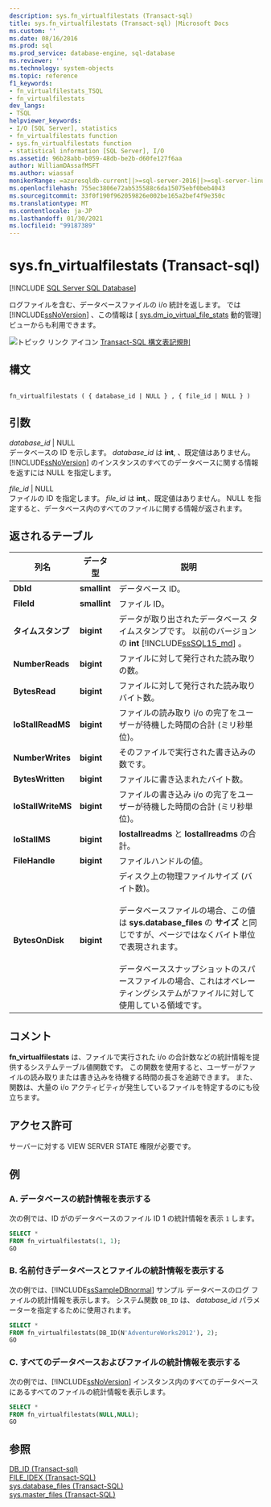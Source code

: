 ```yaml
---
description: sys.fn_virtualfilestats (Transact-sql)
title: sys.fn_virtualfilestats (Transact-sql) |Microsoft Docs
ms.custom: ''
ms.date: 08/16/2016
ms.prod: sql
ms.prod_service: database-engine, sql-database
ms.reviewer: ''
ms.technology: system-objects
ms.topic: reference
f1_keywords:
- fn_virtualfilestats_TSQL
- fn_virtualfilestats
dev_langs:
- TSQL
helpviewer_keywords:
- I/O [SQL Server], statistics
- fn_virtualfilestats function
- sys.fn_virtualfilestats function
- statistical information [SQL Server], I/O
ms.assetid: 96b28abb-b059-48db-be2b-d60fe127f6aa
author: WilliamDAssafMSFT
ms.author: wiassaf
monikerRange: =azuresqldb-current||>=sql-server-2016||>=sql-server-linux-2017||=azuresqldb-mi-current
ms.openlocfilehash: 755ec3806e72ab535588c6da15075ebf0beb4043
ms.sourcegitcommit: 33f0f190f962059826e002be165a2bef4f9e350c
ms.translationtype: MT
ms.contentlocale: ja-JP
ms.lasthandoff: 01/30/2021
ms.locfileid: "99187389"
---
```

# <a name="sysfn_virtualfilestats-transact-sql"></a>sys.fn_virtualfilestats (Transact-sql)
[!INCLUDE [SQL Server SQL Database](../../includes/applies-to-version/sql-asdb.md)]

  ログファイルを含む、データベースファイルの i/o 統計を返します。 では [!INCLUDE[ssNoVersion](../../includes/ssnoversion-md.md)] 、この情報は [ [sys.dm_io_virtual_file_stats](../../relational-databases/system-dynamic-management-views/sys-dm-io-virtual-file-stats-transact-sql.md) 動的管理] ビューからも利用できます。  

 ![トピック リンク アイコン](../../database-engine/configure-windows/media/topic-link.gif "トピック リンク アイコン") [Transact-SQL 構文表記規則](../../t-sql/language-elements/transact-sql-syntax-conventions-transact-sql.md)  
  
## <a name="syntax"></a>構文  
  
```  
  
fn_virtualfilestats ( { database_id | NULL } , { file_id | NULL } )  
```  
  
## <a name="arguments"></a>引数  
 *database_id* | NULL  
 データベースの ID を示します。 *database_id* は **int**, 、既定値はありません。 [!INCLUDE[ssNoVersion](../../includes/ssnoversion-md.md)] のインスタンスのすべてのデータベースに関する情報を返すには NULL を指定します。  
  
 *file_id* | NULL  
 ファイルの ID を指定します。 *file_id* は **int**,、既定値はありません。 NULL を指定すると、データベース内のすべてのファイルに関する情報が返されます。  
  
## <a name="table-returned"></a>返されるテーブル  
  
|列名|データ型|説明|  
|-----------------|---------------|-----------------|  
|**DbId**|**smallint**|データベース ID。|  
|**FileId**|**smallint**|ファイル ID。|  
|**タイムスタンプ**|**bigint**|データが取り出されたデータベース タイムスタンプです。 以前のバージョンの **int** [!INCLUDE[ssSQL15_md](../../includes/sssql16-md.md)] 。 |  
|**NumberReads**|**bigint**|ファイルに対して発行された読み取りの数。|  
|**BytesRead**|**bigint**|ファイルに対して発行された読み取りバイト数。|  
|**IoStallReadMS**|**bigint**|ファイルの読み取り i/o の完了をユーザーが待機した時間の合計 (ミリ秒単位)。|  
|**NumberWrites**|**bigint**|そのファイルで実行された書き込みの数です。|  
|**BytesWritten**|**bigint**|ファイルに書き込まれたバイト数。|  
|**IoStallWriteMS**|**bigint**|ファイルの書き込み i/o の完了をユーザーが待機した時間の合計 (ミリ秒単位)。|  
|**IoStallMS**|**bigint**|**Iostallreadms** と **Iostallreadms** の合計。|  
|**FileHandle**|**bigint**|ファイルハンドルの値。|  
|**BytesOnDisk**|**bigint**|ディスク上の物理ファイルサイズ (バイト数)。<br /><br /> データベースファイルの場合、この値は **sys.database_files** の **サイズ** と同じですが、ページではなくバイト単位で表現されます。<br /><br /> データベーススナップショットのスパースファイルの場合、これはオペレーティングシステムがファイルに対して使用している領域です。|  
  
## <a name="remarks"></a>コメント  
 **fn_virtualfilestats** は、ファイルで実行された i/o の合計数などの統計情報を提供するシステムテーブル値関数です。 この関数を使用すると、ユーザーがファイルの読み取りまたは書き込みを待機する時間の長さを追跡できます。 また、関数は、大量の i/o アクティビティが発生しているファイルを特定するのにも役立ちます。  
  
## <a name="permissions"></a>アクセス許可  
 サーバーに対する VIEW SERVER STATE 権限が必要です。  
  
## <a name="examples"></a>例  
  
### <a name="a-displaying-statistical-information-for-a-database"></a>A. データベースの統計情報を表示する  
 次の例では、ID がのデータベースのファイル ID 1 の統計情報を表示 `1` します。  
  
```sql  
SELECT *  
FROM fn_virtualfilestats(1, 1);  
GO  
```  
  
### <a name="b-displaying-statistical-information-for-a-named-database-and-file"></a>B. 名前付きデータベースとファイルの統計情報を表示する  
 次の例では、[!INCLUDE[ssSampleDBnormal](../../includes/sssampledbnormal-md.md)] サンプル データベースのログ ファイルの統計情報を表示します。 システム関数 `DB_ID` は、 *database_id* パラメーターを指定するために使用されます。  
  
```sql  
SELECT *  
FROM fn_virtualfilestats(DB_ID(N'AdventureWorks2012'), 2);  
GO  
```  
  
### <a name="c-displaying-statistical-information-for-all-databases-and-files"></a>C. すべてのデータベースおよびファイルの統計情報を表示する  
 次の例では、[!INCLUDE[ssNoVersion](../../includes/ssnoversion-md.md)] インスタンス内のすべてのデータベースにあるすべてのファイルの統計情報を表示します。  
  
```sql  
SELECT *  
FROM fn_virtualfilestats(NULL,NULL);  
GO  
```  
  
## <a name="see-also"></a>参照  
 [DB_ID &#40;Transact-sql&#41;](../../t-sql/functions/db-id-transact-sql.md)   
 [FILE_IDEX &#40;Transact-SQL&#41;](../../t-sql/functions/file-idex-transact-sql.md)   
 [sys.database_files &#40;Transact-SQL&#41;](../../relational-databases/system-catalog-views/sys-database-files-transact-sql.md)   
 [sys.master_files &#40;Transact-SQL&#41;](../../relational-databases/system-catalog-views/sys-master-files-transact-sql.md)  
  
  
